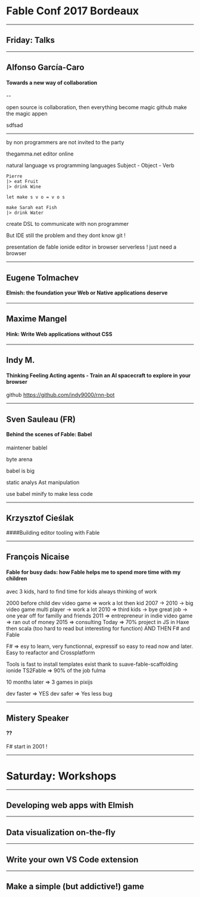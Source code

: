 Fable Conf 2017 Bordeaux
========================

---


Friday: Talks
-------------

---

## Alfonso García-Caro
#### Towards a new way of collaboration

--

open source is collaboration, then everything become magic
github make the magic appen

sdfsad

---
<!-- .slide id=toto -->

by non programmers are not invited to the party


thegamma.net
editor online

natural language vs programming languages
Subject - Object - Verb

```
Pierre
|> eat Fruit
|> drink Wine

let make s v o = v o s

make Sarah eat Fish
|> drink Water 
```

create DSL to communicate with non programmer

But IDE still the problem
and they dont know git !

presentation de fable ionide
editor in browser serverless !
just need a browser



---

## Eugene Tolmachev
#### Elmish: the foundation your Web or Native applications deserve

---

## Maxime Mangel
#### Hink: Write Web applications without CSS


---

## Indy M.
#### Thinking Feeling Acting agents - Train an AI spacecraft to explore in your browser

github
https://github.com/indy9000/rnn-bot


---

## Sven Sauleau (FR)
#### Behind the scenes of Fable: Babel

maintener bablel

byte arena

babel is big

static analys
Ast manipulation


use babel minify to make less code


---

## Krzysztof Cieślak
####Building editor tooling with Fable

---

## François Nicaise
#### Fable for busy dads: how Fable helps me to spend more time with my children

avec 3 kids, hard to find time for kids
always thinking of work

2000 before child dev video game => work a lot 
then kid 2007 -> 2010 -> big video game multi player -> work a lot
2010 => third kids -> bye great job -> one year off for familly and friends
2011 => entrepreneur in indie video game => ran out of money
2015 => consulting 
Today => 70% project in JS   in Haxe then scala (too hard to read but interesting for function)
AND THEN F# and Fable

F# => esy to learn, very functionnal, expressif so easy to read now and later.  Easy to reafactor and 
Crossplatform

Tools is fast to install
templates exist thank to suave-fable-scaffolding
ionide 
TS2Fable => 90% of the job
fulma

10 months later => 3 games in pixijs

dev faster => YES
dev safer => Yes
less bug



---

## Mistery Speaker
#### ??

F# start in 2001 !

---

Saturday: Workshops
===================

---

## Developing web apps with Elmish

---

## Data visualization on-the-fly

---

## Write your own VS Code extension

---

## Make a simple (but addictive!) game
